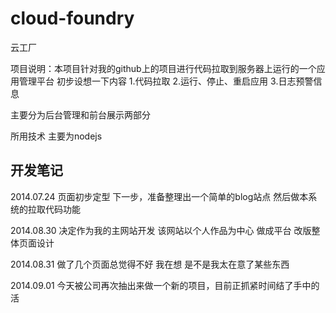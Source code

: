 cloud-foundry
=============

云工厂


项目说明：本项目针对我的github上的项目进行代码拉取到服务器上运行的一个应用管理平台
初步设想一下内容
1.代码拉取
2.运行、停止、重启应用
3.日志预警信息

主要分为后台管理和前台展示两部分

所用技术 主要为nodejs


开发笔记
------
2014.07.24 页面初步定型
下一步，准备整理出一个简单的blog站点
然后做本系统的拉取代码功能

2014.08.30 决定作为我的主网站开发
该网站以个人作品为中心 做成平台
改版整体页面设计

2014.08.31
做了几个页面总觉得不好 我在想 是不是我太在意了某些东西

2014.09.01
今天被公司再次抽出来做一个新的项目，目前正抓紧时间结了手中的活